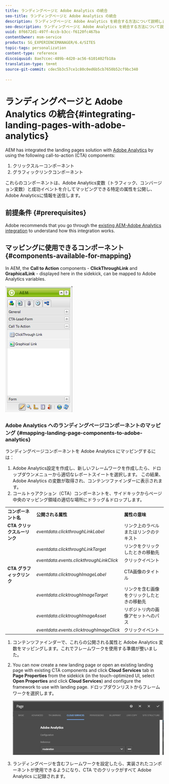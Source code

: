 ```yaml
---
title: ランディングページと Adobe Analytics の統合
seo-title: ランディングページと Adobe Analytics の統合
description: ランディングページと Adobe Analytics を統合する方法について説明します。
seo-description: ランディングページと Adobe Analytics を統合する方法について説明します。
uuid: 8f6672d1-497f-4ccb-b3cc-f6120fc467ba
contentOwner: msm-service
products: SG_EXPERIENCEMANAGER/6.4/SITES
topic-tags: personalization
content-type: reference
discoiquuid: 8ae7ccec-489b-4d20-ac56-6101402fb18a
translation-type: tm+mt
source-git-commit: cdec5b3c57ce1c80c0ed6b5cb7650b52cf9bc340

---
```



# ランディングページと Adobe Analytics の統合{#integrating-landing-pages-with-adobe-analytics}

AEM has integrated the landing pages solution with [Adobe Analytics](https://www.omniture.com/en/products/analytics/sitecatalyst) by using the following call-to-action (CTA) components:

1. クリックスルーコンポーネント
1. グラフィックリンクコンポーネント

これらのコンポーネントは、Adobe Analytics変数（トラフィック、コンバージョン変数）と成功イベントを介してマッピングできる特定の属性を公開し、Adobe Analyticsに情報を送信します。

## 前提条件 {#prerequisites}

Adobe recommends that you go through the [existing AEM-Adobe Analytics integration](/help/sites-administering/adobeanalytics.md) to understand how this integration works.

## マッピングに使用できるコンポーネント {#components-available-for-mapping}

In AEM, the **Call to Action** components - **ClickThroughLink** and **GraphicalLink** - displayed here in the sidekick, can be mapped to Adobe Analytics variables.

![chlimage_1-21](assets/chlimage_1-21.jpeg)

### Adobe Analytics へのランディングページコンポーネントのマッピング {#mapping-landing-page-components-to-adobe-analytics}

ランディングページコンポーネントを Adobe Analytics にマッピングするには：

1. Adobe Analytics設定を作成し、新しいフレームワークを作成したら、ドロップダウンメニューから適切なレポートスイートを選択します。 この結果、Adobe Analytics の変数が取得され、コンテンツファインダーに表示されます。
1. コールトゥアクション（CTA）コンポーネントを、サイドキックからページ中央のマッピング領域の適切な場所にドラッグ＆ドロップします。

<table> 
 <tbody>
  <tr>
   <td><strong>コンポーネント名</strong></td> 
   <td><strong>公開される属性</strong></td> 
   <td><strong>属性の意味</strong></td> 
  </tr>
  <tr>
   <td><strong>CTA クリックスルーリンク</strong></td> 
   <td><i>eventdata.clickthroughLinkLabel</i> <br /> </td> 
   <td>リンク上のラベルまたはリンクのテキスト </td> 
  </tr>
  <tr>
   <td><br type="_moz" /> </td> 
   <td><i>eventdata.clickthroughLinkTarget</i> <br /> </td> 
   <td>リンクをクリックしたときの移動先 </td> 
  </tr>
  <tr>
   <td><br type="_moz" /> </td> 
   <td><i>eventdata.events.clickthroughLinkClick</i> <br /> </td> 
   <td>クリックイベント </td> 
  </tr>
  <tr>
   <td><strong>CTA グラフィックリンク</strong></td> 
   <td><i>eventdata.clicktroughImageLabel</i> <br /> </td> 
   <td>CTA画像のタイトル </td> 
  </tr>
  <tr>
   <td><br type="_moz" /> </td> 
   <td><i>eventdata.clicktroughImageTarget</i> <br /> </td> 
   <td>リンクを含む画像をクリックしたときの移動先</td> 
  </tr>
  <tr>
   <td><br type="_moz" /> </td> 
   <td><i>eventdata.clicktroughImageAsset</i> <br /> </td> 
   <td>リポジトリ内の画像アセットへのパス </td> 
  </tr>
  <tr>
   <td><br type="_moz" /> </td> 
   <td><i>eventdata.events.clicktroughImageClick</i> <br /> </td> 
   <td>クリックイベント</td> 
  </tr>
 </tbody>
</table>

1. コンテンツファインダーで、これらの公開される属性と Adobe Analytics 変数をマッピングします。これでフレームワークを使用する準備が整いました。
1. You can now create a new landing page or open an existing landing page with existing CTA components and click **Cloud Services** tab in **Page Properties** from the sidekick (in the touch-optimized UI, select **Open Properties** and click **Cloud Services**) and configure the framework to use with landing page. ドロップダウンリストからフレームワークを選択します。

   ![chlimage_1-25](assets/chlimage_1-25.png)

1. ランディングページを含むフレームワークを設定したら、実装されたコンポーネントが使用できるようになり、CTA でのクリックがすべて Adobe Analytics に記録されます。

